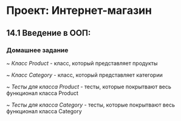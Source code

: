 # **Проект: Интернет-магазин**
## **14.1 Введение в ООП:**
### Домашнее задание
~ *Класс Product* - класс, который представляет продукты

~ *Класс Category* - класс, который представляет категории

~ *Тесты для класса Product* - тесты, которые покрытвают весь функционал класса Product

~ *Тесты для класса Category* - тесты, которые покрытвают весь функционал класса Category
